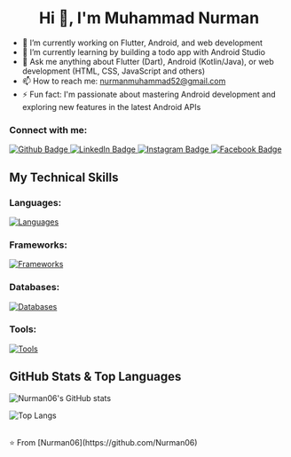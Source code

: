  <h1 align="center">Hi 👋, I'm Muhammad Nurman</h1>

- 🔭 I’m currently working on Flutter, Android, and web development
- 🌱 I’m currently learning by building a todo app with Android Studio
- 💬 Ask me anything about Flutter (Dart), Android (Kotlin/Java), or web development (HTML, CSS, JavaScript and others)
- 📫 How to reach me: nurmanmuhammad52@gmail.com
- ⚡ Fun fact: I'm passionate about mastering Android development and exploring new features in the latest Android APIs
  
### Connect with me:
<div id="badges">
  <a href="https://github.com/Nurman06">
    <img src="https://img.shields.io/badge/Github-white?style=for-the-badge&logo=Github&logoColor=black" alt="Github Badge"/>
  </a>
  <a href="https://www.linkedin.com/in/muhammad-nurman">
    <img src="https://img.shields.io/badge/LinkedIn-blue?style=for-the-badge&logo=linkedin&logoColor=white" alt="LinkedIn Badge"/>
  </a>
   <a href="https://www.instagram.com/nurman5454">
    <img src="https://img.shields.io/badge/Instagram-purple?style=for-the-badge&logo=instagram&logoColor=white" alt="Instagram Badge"/>
  </a>
   <a href="https://www.facebook.com/mmnurman">
    <img src="https://img.shields.io/badge/Facebook-blue?style=for-the-badge&logo=facebook&logoColor=white" alt="Facebook Badge"/>
  </a>
</div>

## My Technical Skills

### Languages:
[![Languages](https://skillicons.dev/icons?i=html,css,js,ts,php,java,kotlin,dart,python,c,cpp,csharp&perline=5)](https://skillicons.dev)

### Frameworks:
[![Frameworks](https://skillicons.dev/icons?i=react,nextjs,laravel,flutter,bootstrap,tailwindcss,vite&perline=5)](https://skillicons.dev)

### Databases:
[![Databases](https://skillicons.dev/icons?i=mysql,postgresql,mongodb,sqlite,oracle,firebase&perline=5)](https://skillicons.dev)

### Tools:
[![Tools](https://skillicons.dev/icons?i=git,github,vscode,visualstudio,androidstudio,gitlab,composer&perline=5)](https://skillicons.dev)

## GitHub Stats & Top Languages

![Nurman06's GitHub stats](https://github-readme-stats.vercel.app/api?username=Nurman06&show_icons=true&theme=dark)

![Top Langs](https://github-readme-stats.vercel.app/api/top-langs/?username=Nurman06&theme=dark)


<br>
⭐️ From [Nurman06](https://github.com/Nurman06)
